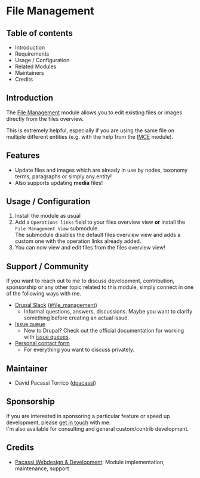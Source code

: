 # File Management

## Table of contents
- Introduction
- Requirements
- Usage / Configuration
- Related Modules
- Maintainers
- Credits

## Introduction
The [File Management](https://www.drupal.org/project/file_management) module
allows you to edit existing files or images directly from the files overview.

This is extremely helpful, especially if you are using the same file on
multiple different entities (e.g. with the help from the
[IMCE](https://www.drupal.org/project/imce) module). 

## Features
- Update files and images which are already in use by nodes, taxonomy terms,
paragraphs or simply any entity!
- Also supports updating **media** files!

## Usage / Configuration
1. Install the module as usual
2. Add a `Operations links` field to your files overview view **or** install
the `File Management View` submodule.  
The submodule disables the default files overview view and adds a custom one
with the operation links already added.
3. You can now view and edit files from the files overview view!

## Support / Community
If you want to reach out to me to discuss development, contribution,
sponsorship or any other topic related to this module, simply connect
in one of the following ways with me.

- [Drupal Slack](https://www.drupal.org/slack) 
([#file_management](https://drupal.slack.com/messages/CCYSE5QBT/))
  - Informal questions, answers, discussions. Maybe you want to clarify
  something before creating an actual issue.
- [Issue queue](https://www.drupal.org/project/issues/file_management)
  - New to Drupal? Check out the official documentation for working with
  [issue queues](https://www.drupal.org/issue-queue).
- [Personal contact form](https://www.drupal.org/user/2831253/contact)
  - For everything you want to discuss privately.

## Maintainer
- David Pacassi Torrico ([dpacassi](https://www.drupal.org/u/dpacassi))

## Sponsorship
If you are interested in sponsoring a particular feature or
speed up development, please
[get in touch](https://www.drupal.org/user/2831253/contact) with me.  
I'm also available for consulting and general custom/contrib development.

## Credits
- [Pacassi Webdesign & Development](https://www.drupal.org/pacassi-webdesign-development):
  Module implementation, maintenance, support
